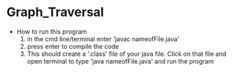 # Graph_Traversal
- How to run this program
    1. in the cmd line/terminal enter 'javac nameofFile.java'
    2. press enter to compile the code
    3. This should create a '.class' file of your java file. Click on that file and open terminal to type 'java nameofFile.java' and run the program

